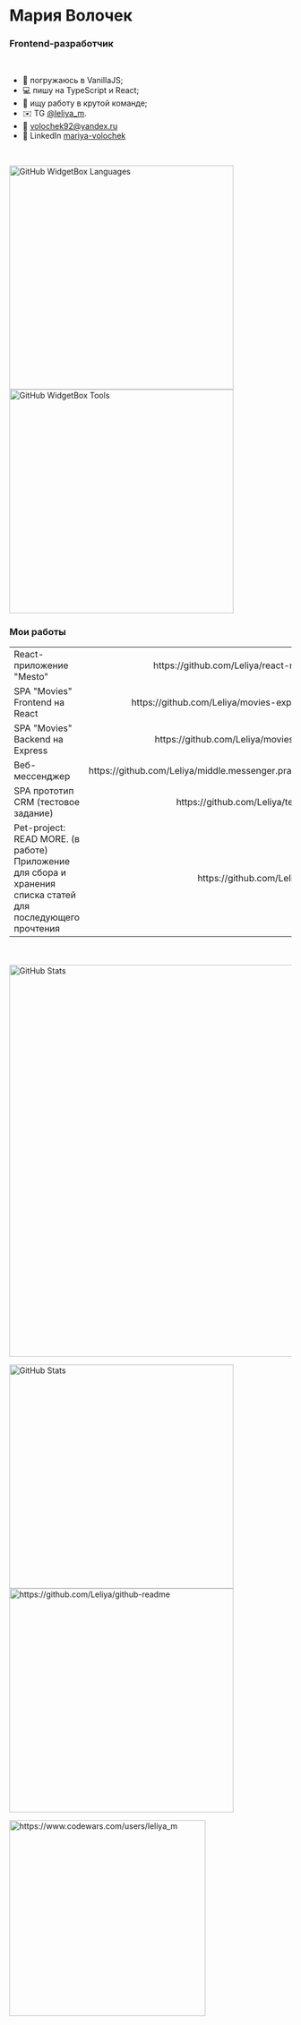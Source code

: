 # Мария Волочек 

### Frontend-разработчик

<br/>

- 📓 погружаюсь в VanillaJS;  
- 💻 пишу на TypeScript и React;  
- 👫 ищу работу в крутой команде;  
- ✉️ TG [@leliya_m](https://t.me/leliya_m).  
- 📧 [volochek92@yandex.ru](mailto:volochek92@yandex.ru) 
- 📱 LinkedIn [mariya-volochek](https://www.linkedin.com/in/mariya-volochek)
<br/>
   
<img src="https://github-widgetbox.vercel.app/api/skills?languages=js,ts,react,express,html,css,sass&includeNames=true" alt="GitHub WidgetBox Languages" width="400px" /><img src="https://github-widgetbox.vercel.app/api/skills?tools=git,docker,npm,webpack,mongodb,nodejs,nginx&includeNames=true" alt="GitHub WidgetBox Tools" width="400px" />

### Мои работы

<table display="table">
  <tbody>
    <tr>
      <td>React-приложение "Mesto"</td>
      <td align="right">https://github.com/Leliya/react-mesto-api-full</td>
    </tr>
    <tr>
      <td>SPA "Movies" Frontend на React</td>
      <td align="right">https://github.com/Leliya/movies-explorer-frontend</td>
    </tr>
    <tr>
      <td>SPA "Movies" Backend на Express</td>
      <td align="right">https://github.com/Leliya/movies-explorer-api</td>
    </tr>
    <tr>
      <td>Веб-мессенджер</td>
      <td align="right">https://github.com/Leliya/middle.messenger.praktikum.yandex</td>
    </tr>
    <tr>
      <td>SPA прототип CRM (тестовое задание)</td>
      <td align="right">https://github.com/Leliya/test-for-vdcom</td>
    </tr>
    <tr>
      <td>Pet-project: READ MORE. (в работе) <br/>
         Приложение для сбора и хранения списка статей для последующего прочтения</td>
      <td align="right">https://github.com/Leliya/read-more</td>
    </tr>
  </tbody>
</table>
<br/>
<br/>

<img src="https://github-profile-summary-cards.vercel.app/api/cards/profile-details?username=Leliya&theme=vue" alt="GitHub Stats" width="700px" min-width="100%" display="flex"/>

<img src="https://github-profile-summary-cards.vercel.app/api/cards/repos-per-language?username=Leliya&theme=vue" alt="GitHub Stats" width="400px"/><img src="https://leetcode-stats-six.vercel.app/api?username=Leliya" alt="https://github.com/Leliya/github-readme" width="400px"/>

<img src="https://www.codewars.com/users/leliya_m/badges/large" alt="https://www.codewars.com/users/leliya_m" width="350px" min-width="100%"  display="flex"/>



